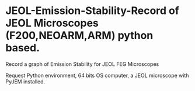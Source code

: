 # JEOL-Emission-Stability-Record  of JEOL Microscopes (F200,NEOARM,ARM) python based.
Record a graph of Emission Stability for JEOL FEG Microscopes

Request Python environment, 64 bits OS computer, a JEOL microscope with PyJEM installed.
